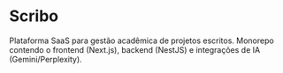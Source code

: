# Scribo
Plataforma SaaS para gestão acadêmica de projetos escritos. Monorepo contendo o frontend (Next.js), backend (NestJS) e integrações de IA (Gemini/Perplexity).
